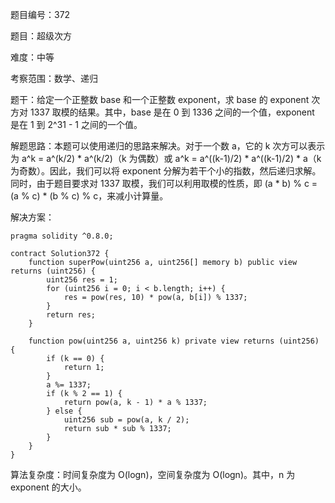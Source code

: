 题目编号：372

题目：超级次方

难度：中等

考察范围：数学、递归

题干：给定一个正整数 base 和一个正整数 exponent，求 base 的 exponent 次方对 1337 取模的结果。其中，base 是在 0 到 1336 之间的一个值，exponent 是在 1 到 2^31 - 1 之间的一个值。

解题思路：本题可以使用递归的思路来解决。对于一个数 a，它的 k 次方可以表示为 a^k = a^(k/2) * a^(k/2)（k 为偶数）或 a^k = a^((k-1)/2) * a^((k-1)/2) * a（k 为奇数）。因此，我们可以将 exponent 分解为若干个小的指数，然后递归求解。同时，由于题目要求对 1337 取模，我们可以利用取模的性质，即 (a * b) % c = (a % c) * (b % c) % c，来减小计算量。

解决方案：

```
pragma solidity ^0.8.0;

contract Solution372 {
    function superPow(uint256 a, uint256[] memory b) public view returns (uint256) {
        uint256 res = 1;
        for (uint256 i = 0; i < b.length; i++) {
            res = pow(res, 10) * pow(a, b[i]) % 1337;
        }
        return res;
    }

    function pow(uint256 a, uint256 k) private view returns (uint256) {
        if (k == 0) {
            return 1;
        }
        a %= 1337;
        if (k % 2 == 1) {
            return pow(a, k - 1) * a % 1337;
        } else {
            uint256 sub = pow(a, k / 2);
            return sub * sub % 1337;
        }
    }
}
```

算法复杂度：时间复杂度为 O(logn)，空间复杂度为 O(logn)。其中，n 为 exponent 的大小。